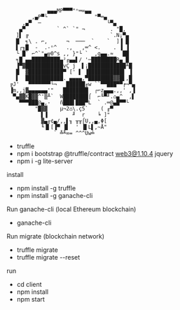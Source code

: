                  ▄▄▄MP▀▀▀"ⁿ═∞▄▄
            ,▄P▀└               "▀═▄
         ,▄▀  ─                     └▀▄
        ▄▀          ` ^` `" ¬        . "█,
       ]▌ ╔                          `.N¡▀▄
       █  ╕\ . ⌐,      ¬  ───  `    `  ]▐ █
       ▌┌╖█  -  .-ⁿ^   .,   ,═^ <.    . ▐ ▐
       └ █` ⌐^`"▄╦0^s ,, }"└ `  ,g▄▄.≈   ██
       ╕█ ▄▄█████████▄²╓▄▄▌/ '─████████R▄ █
       ▐▀▓████████████vÇ j  ▌¡████████████╨█
       █  ▓███████████▀ [' ▌ ▐███████████▌ ▐
       ▌  ████████████. ▄▄▄▄,▀████████▓▓█▌,█
     ╔J'   ▀▀▀▀▀▀▀└¬   ██████╓w ``▀▀███▀▀╒¬▀▄
     ▐m,,j▓▄▄▄▄▄▄'"   ████████  ┌⌐z▄▄▄.,,' ,▐
      ▀▄▓▓K█▓▓^'▒╨`  W████████⌠  ⌐╙▀╜.⌂▄^  ,▌
        ▀▀▀███@▄,-   ñ███▌███▀L  ` .═@▄█▀▀└
             "█▓▓    µ¬2⌂\.ç5`    ( ╓▀
               ▌▐        ╜  r    ╘ ]"
               ▓▄╓¢▄/,,▌╖ ╥╥⌠U,,▄,Φ[
               ╙▐▌[▐▀ ▐▌  ' ▐▌L▌,~Å"
                   ` ╩╨∞= ^^^Uw╧


- truffle 
- npm i bootstrap @truffle/contract web3@1.10.4 jquery
- npm i -g lite-server


install
- npm install -g truffle
- npm install -g ganache-cli

Run ganache-cli (local Ethereum blockchain)
- ganache-cli

Run migrate (blockchain network)
- truffle migrate
- truffle migrate --reset

run
- cd client
- npm install
- npm start